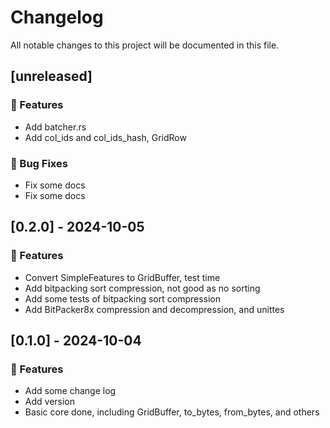 # Changelog

All notable changes to this project will be documented in this file.

## [unreleased]

### 🚀 Features

- Add batcher.rs
- Add col_ids and col_ids_hash, GridRow

### 🐛 Bug Fixes

- Fix some docs
- Fix some docs

## [0.2.0] - 2024-10-05

### 🚀 Features

- Convert SimpleFeatures to GridBuffer, test time
- Add bitpacking sort compression, not good as no sorting
- Add some tests of bitpacking sort compression
- Add BitPacker8x compression and decompression, and unittes

## [0.1.0] - 2024-10-04

### 🚀 Features

- Add some change log
- Add version
- Basic core done, including GridBuffer, to_bytes, from_bytes, and others

<!-- generated by git-cliff -->
